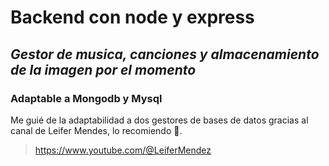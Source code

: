 # Backend con node y express

## ***Gestor de musica, canciones y almacenamiento de la imagen por el momento***

### Adaptable a Mongodb y Mysql

Me guié de la adaptabilidad a dos gestores de bases de datos gracias al canal de Leifer Mendes, lo recomiendo 🫡.
> https://www.youtube.com/@LeiferMendez